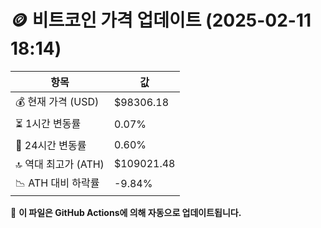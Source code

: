 # 🪙 비트코인 가격 업데이트 (2025-02-11 18:14)

| 항목                | 값 |
|--------------------|----------------|
| 💰 현재 가격 (USD) | $98306.18 |
| ⏳ 1시간 변동률    | 0.07% |
| 📆 24시간 변동률   | 0.60% |
| 🔝 역대 최고가 (ATH) | $109021.48 |
| 📉 ATH 대비 하락률 | -9.84% |

🔄 **이 파일은 GitHub Actions에 의해 자동으로 업데이트됩니다.**
